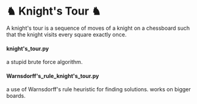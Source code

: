 # ♞ Knight's Tour ♞

A knight's tour is a sequence of moves of a knight on a chessboard such that the knight visits every square exactly once.


#### knight's_tour.py
a stupid brute force algorithm.


#### Warnsdorff's_rule_knight's_tour.py
a use of Warnsdorff's rule heuristic for finding solutions. works on bigger boards. 
